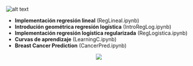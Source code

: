 ![alt text](https://github.com/PabloVargasIbarra/TFG_ML_Exercises/blob/master/data/gitimage.png)
- **Implementación regresión lineal** (RegLineal.ipynb)
- **Introdución geométrica regresión logística** (IntroRegLog.ipynb)
- **Implementación regresión logística regularizada** (RegLogistica.ipynb)
- **Curvas de aprendizaje** (LearningC.ipynb)
- **Breast Cancer Prediction** (CancerPred.ipynb)
<p align="center">
  <img  src="https://www.python.org/static/community_logos/python-logo-inkscape.svg">
</p>
